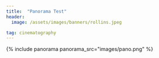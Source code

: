 ```yaml
---
title:  "Panorama Test"
header:
  image: /assets/images/banners/rollins.jpeg

tag: cinematography
---
```


{% include panorama panorama_src="images/pano.png" %}